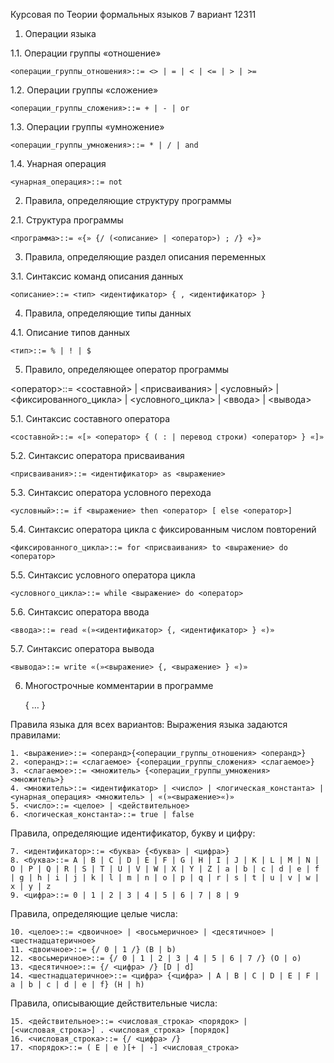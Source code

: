 Курсовая по Теории формальных языков
7 вариант 12311

1. Операции языка
   
  1.1. Операции группы «отношение»
  
    <операции_группы_отношения>::= <> | = | < | <= | > | >=
    
  1.2. Операции группы «сложение»
  
    <операции_группы_сложения>::= + | - | or
    
  1.3. Операции группы «умножение»
  
    <операции_группы_умножения>::= * | / | and
    
  1.4. Унарная операция
  
    <унарная_операция>::= not

2. Правила, определяющие структуру программы
   
  2.1. Структура программы
    
    <программа>::= «{» {/ (<описание> | <оператор>) ; /} «}»

3. Правила, определяющие раздел описания переменных
   
  3.1. Синтаксис команд описания данных
    
    <описание>::= <тип> <идентификатор> { , <идентификатор> }

4. Правила, определяющие типы данных
   
  4.1. Описание типов данных
  
    <тип>::= % | ! | $

5. Правило, определяющее оператор программы
   
<оператор>::= <составной> | <присваивания> | <условный> | <фиксированного_цикла> | <условного_цикла> | <ввода> | <вывода>

  5.1. Синтаксис составного оператора
  
    <составной>::= «[» <оператор> { ( : | перевод строки) <оператор> } «]»
    
  5.2. Синтаксис оператора присваивания
  
    <присваивания>::= <идентификатор> as <выражение>
    
  5.3. Синтаксис оператора условного перехода
  
    <условный>::= if <выражение> then <оператор> [ else <оператор>]
    
  5.4. Синтаксис оператора цикла с фиксированным числом повторений
  
    <фиксированного_цикла>::= for <присваивания> to <выражение> do <оператор>
    
  5.5. Синтаксис условного оператора цикла
  
    <условного_цикла>::= while <выражение> do <оператор>
    
  5.6. Синтаксис оператора ввода
  
    <ввода>::= read «(»<идентификатор> {, <идентификатор> } «)»
    
  5.7. Синтаксис оператора вывода
  
    <вывода>::= write «(»<выражение> {, <выражение> } «)»

6. Многострочные комментарии в программе

      { … }


Правила языка для всех вариантов:
  Выражения языка задаются правилами:
  
    1. <выражение>::= <операнд>{<операции_группы_отношения> <операнд>}
    2. <операнд>::= <слагаемое> {<операции_группы_сложения> <слагаемое>}
    3. <слагаемое>::= <множитель> {<операции_группы_умножения> <множитель>}
    4. <множитель>::= <идентификатор> | <число> | <логическая_константа> | <унарная_операция> <множитель> | «(»<выражение>«)»
    5. <число>::= <целое> | <действительное>
    6. <логическая_константа>::= true | false

  Правила, определяющие идентификатор, букву и цифру:
  
    7. <идентификатор>::= <буква> {<буква> | <цифра>}
    8. <буква>::= A | B | C | D | E | F | G | H | I | J | K | L | M | N | O | P | Q | R | S | T | U | V | W | X | Y | Z | a | b | c | d | e | f | g | h | i | j | k | l | m | n | o | p | q | r | s | t | u | v | w | x | y | z
    9. <цифра>::= 0 | 1 | 2 | 3 | 4 | 5 | 6 | 7 | 8 | 9
  
  Правила, определяющие целые числа:
  
    10. <целое>::= <двоичное> | <восьмеричное> | <десятичное> | <шестнадцатеричное>
    11. <двоичное>::= {/ 0 | 1 /} (B | b)
    12. <восьмеричное>::= {/ 0 | 1 | 2 | 3 | 4 | 5 | 6 | 7 /} (O | o)
    13. <десятичное>::= {/ <цифра> /} [D | d]
    14. <шестнадцатеричное>::= <цифра> {<цифра> | A | B | C | D | E | F | a | b | c | d | e | f} (H | h)
  
  Правила, описывающие действительные числа:
  
    15. <действительное>::= <числовая_строка> <порядок> | [<числовая_строка>] . <числовая_строка> [порядок]
    16. <числовая_строка>::= {/ <цифра> /}
    17. <порядок>::= ( E | e )[+ | -] <числовая_строка>
